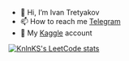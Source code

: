 - 👋 Hi, I’m Ivan Tretyakov
- 📫 How to reach me [Telegram](https://t.me/Ivan_Tretiyakov)
- 🌱 My [Kaggle](https://www.kaggle.com/hopeofchange) account

  
[![KnlnKS's LeetCode stats](https://leetcode-stats-six.vercel.app/api?username=FreeEvening)](https://github.com/KnlnKS/leetcode-stats)

<!---
Attractive-Data/Attractive-Data is a ✨ special ✨ repository because its `README.md` (this file) appears on your GitHub profile.
You can click the Preview link to take a look at your changes.
--->
